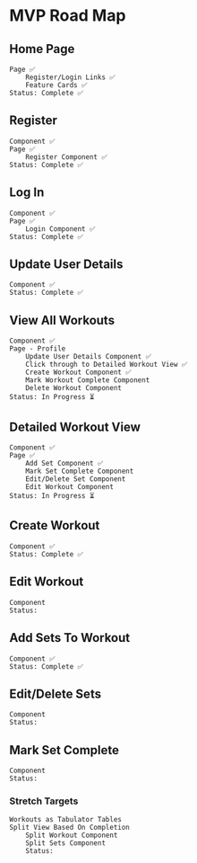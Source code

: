# MVP Road Map

## Home Page
    Page ✅
        Register/Login Links ✅
        Feature Cards ✅
    Status: Complete ✅

## Register
    Component ✅
    Page ✅
        Register Component ✅
    Status: Complete ✅

## Log In
    Component ✅
    Page ✅
        Login Component ✅
    Status: Complete ✅

## Update User Details
    Component ✅
    Status: Complete ✅

## View All Workouts
    Component ✅
    Page - Profile
        Update User Details Component ✅
        Click through to Detailed Workout View ✅
        Create Workout Component ✅
        Mark Workout Complete Component
        Delete Workout Component
    Status: In Progress ⏳

## Detailed Workout View
    Component ✅
    Page ✅
        Add Set Component ✅
        Mark Set Complete Component
        Edit/Delete Set Component
        Edit Workout Component
    Status: In Progress ⏳

## Create Workout
    Component ✅
    Status: Complete ✅

## Edit Workout
    Component
    Status: 

## Add Sets To Workout
    Component ✅
    Status: Complete ✅

## Edit/Delete Sets
    Component
    Status:

## Mark Set Complete
    Component
    Status:

### Stretch Targets
    Workouts as Tabulator Tables
    Split View Based On Completion 
        Split Workout Component
        Split Sets Component
        Status: